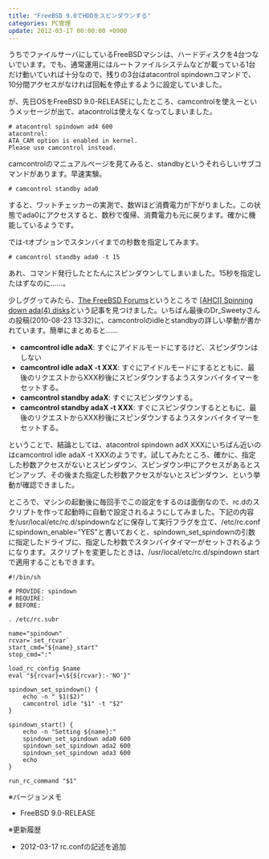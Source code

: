 ```yaml
---
title: "FreeBSD 9.0でHDDをスピンダウンする"
categories: PC管理
update: 2012-03-17 00:00:00 +0900
---
```


うちでファイルサーバにしているFreeBSDマシンは、ハードディスクを4台つないでいます。でも、通常運用にはルートファイルシステムなどが載っている1台だけ動いていれば十分なので、残りの3台はatacontrol spindownコマンドで、10分間アクセスがなければ回転を停止するように設定していました。

が、先日OSをFreeBSD 9.0-RELEASEにしたところ、camcontrolを使えーというメッセージが出て、atacontrolは使えなくなってしまいました。

```console
# atacontrol spindown ad4 600
atacontrol:
ATA_CAM option is enabled in kernel.
Please use camcontrol instead.
```

camcontrolのマニュアルページを見てみると、standbyというそれらしいサブコマンドがあります。早速実験。

```console
# camcontrol standby ada0
```

すると、ワットチェッカーの実測で、数Wほど消費電力が下がりました。この状態でada0にアクセスすると、数秒で復帰、消費電力も元に戻ります。確かに機能しているようです。

では-tオプションでスタンバイまでの秒数を指定してみます。

```console
# camcontrol standby ada0 -t 15
```

あれ、コマンド発行したとたんにスピンダウンしてしまいました。15秒を指定したはずなのに……。

少しググってみたら、[The FreeBSD Forums](http://forums.freebsd.org/)というところで
[[AHCI] Spinning down ada(4) disks](http://forums.freebsd.org/showthread.php?t=8841)という記事を見つけました。いちばん最後のDr_Sweetyさんの投稿(2010-08-23 13:32)に、camcontrolのidleとstandbyの詳しい挙動が書かれています。簡単にまとめると……

- **camcontrol idle adaX**: すぐにアイドルモードにするけど、スピンダウンはしない
- **camcontrol idle adaX -t XXX**: すぐにアイドルモードにするとともに、最後のリクエストからXXX秒後にスピンダウンするようスタンバイタイマーをセットする。
- **camcontrol standby adaX**: すぐにスピンダウンする。
- **camcontrol standby adaX -t XXX**: すぐにスピンダウンするとともに、最後のリクエストからXXX秒後にスピンダウンするようスタンバイタイマーをセットする。

ということで、結論としては、atacontrol spindown adX XXXにいちばん近いのはcamcontrol idle adaX -t XXXのようです。試してみたところ、確かに、指定した秒数アクセスがないとスピンダウン、スピンダウン中にアクセスがあるとスピンアップ、その後また指定した秒数アクセスがないとスピンダウン、という挙動が確認できました。

ところで、マシンの起動後に毎回手でこの設定をするのは面倒なので、rc.dのスクリプトを作って起動時に自動で設定されるようにしてみました。下記の内容を/usr/local/etc/rc.d/spindownなどに保存して実行フラグを立て、/etc/rc.confにspindown_enable="YES"と書いておくと、spindown_set_spindownの引数に指定したドライブに、指定した秒数でスタンバイタイマーがセットされるようになります。スクリプトを変更したときは、/usr/local/etc/rc.d/spindown startで適用することもできます。

```shell
#!/bin/sh

# PROVIDE: spindown
# REQUIRE:
# BEFORE:

. /etc/rc.subr

name="spindown"
rcvar=`set_rcvar`
start_cmd="${name}_start"
stop_cmd=":"

load_rc_config $name
eval "${rcvar}=\${${rcvar}:-'NO'}"

spindown_set_spindown() {
    echo -n " $1($2)"
    camcontrol idle "$1" -t "$2"
}

spindown_start() {
    echo -n "Setting ${name}:"
    spindown_set_spindown ada0 600
    spindown_set_spindown ada2 600
    spindown_set_spindown ada3 600
    echo
}

run_rc_command "$1"
```

※バージョンメモ

- FreeBSD 9.0-RELEASE

※更新履歴

- 2012-03-17 rc.confの記述を追加
